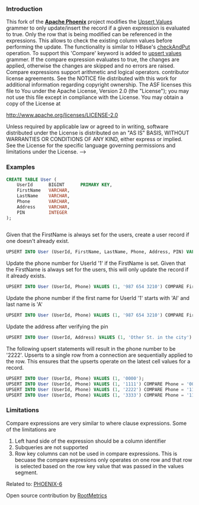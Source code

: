 ### Introduction
This fork of the <b>[Apache Phoenix](http://phoenix.apache.org/)</b> project modifies the [Upsert Values](https://phoenix.apache.org/language/#upsert_values) grammer to only update/insert the record if a given expression is evaluated to true. Only the row that is being modified can be referenced in the expressions. This allows to check the existing column values before performing the update. The functionality is similar to HBase's [checkAndPut](http://hbase.apache.org/devapidocs/org/apache/hadoop/hbase/client/HTable.html#checkAndPut%28byte[],%20byte[],%20byte[],%20byte[],%20org.apache.hadoop.hbase.client.Put%29) operation. To support this 'Compare' keyword is added to [upsert values](https://phoenix.apache.org/language/#upsert_values) grammer. If the compare expression evaluates to true, the changes are applied, otherwise the changes are skipped and no errors are raised. Compare expressions support arithmetic and logical operators.
contributor license agreements.  See the NOTICE file distributed with
this work for additional information regarding copyright ownership.
The ASF licenses this file to You under the Apache License, Version 2.0
(the "License"); you may not use this file except in compliance with
the License.  You may obtain a copy of the License at

http://www.apache.org/licenses/LICENSE-2.0

Unless required by applicable law or agreed to in writing, software
distributed under the License is distributed on an "AS IS" BASIS,
WITHOUT WARRANTIES OR CONDITIONS OF ANY KIND, either express or implied.
See the License for the specific language governing permissions and
limitations under the License.
-->


### Examples
```sql
CREATE TABLE User (
	UserId		BIGINT		PRIMARY KEY,
    FirstName	VARCHAR,
    LastName	VARCHAR,
    Phone		VARCHAR,
    Address		VARCHAR,
    PIN			INTEGER
);
    
```

Given that the FirstName is always set for the users, create a user record if one doesn't already exist.
```sql
UPSERT INTO User (UserId, FirstName, LastName, Phone, Address, PIN) VALUES (1, 'Alice', 'A', '123 456 7890', 'Some St. in a city', 1122) COMPARE FirstName IS NULL;
```

Update the phone number for UserId '1' if the FirstName is set. Given that the FirstName is always set for the users, this will only update the record if it already exists.
```sql
UPSERT INTO User (UserId, Phone) VALUES (1, '987 654 3210') COMPARE FirstName IS NOT NULL;
```

Update the phone number if the first name for UserId '1' starts with 'Al' and last name is 'A'
```sql
UPSERT INTO User (UserId, Phone) VALUES (1, '987 654 3210') COMPARE FirstName LIKE 'Al%' AND LastName = 'A';
```

Update the address after verifying the pin
```sql
UPSERT INTO User (UserId, Address) VALUES (1, 'Other St. in the city') COMPARE PIN=1122;
```

The following upsert statements will result in the phone number to be '2222'. Upserts to a single row from a connection are sequentially applied to the row. This ensures that the upserts operate on the latest cell values for a record.
```sql
UPSERT INTO User (UserId, Phone) VALUES (1, '0000');
UPSERT INTO User (UserId, Phone) VALUES (1, '1111') COMPARE Phone = '0000';
UPSERT INTO User (UserId, Phone) VALUES (1, '2222') COMPARE Phone = '1111';
UPSERT INTO User (UserId, Phone) VALUES (1, '3333') COMPARE Phone = '1111';
```

### Limitations

Compare expressions are very similar to where clause expressions. Some of the limitations are

1. Left hand side of the expression should be a column identifier
2. Subqueries are not supported
3. Row key columns can not be used in compare expressions. This is becuase the compare expresions only operates on one row and that row is selected based on the row key value that was passed in the values segment.


Related to:
[PHOENIX-6](https://issues.apache.org/jira/browse/PHOENIX-6)

Open source contribution by [RootMetrics](http://www.rootmetrics.com)